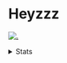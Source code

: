 # Heyzzz  

[![.](https://skillicons.dev/icons?i=ts,nextjs,nestjs,mongodb)](https://skillicons.dev)  

<details>
<summary>Stats</summary
<!--START_SECTION:waka-->

```txt
TypeScript    22 hrs 37 mins  █████████████████░░░░░░░░   68.60 %
CSS           6 hrs 31 mins   █████░░░░░░░░░░░░░░░░░░░░   19.78 %
JavaScript    1 hr 20 mins    █░░░░░░░░░░░░░░░░░░░░░░░░   04.06 %
JSON          1 hr 17 mins    █░░░░░░░░░░░░░░░░░░░░░░░░   03.90 %
HTML          30 mins         ▒░░░░░░░░░░░░░░░░░░░░░░░░   01.56 %
```

<!--END_SECTION:waka-->
</details>
